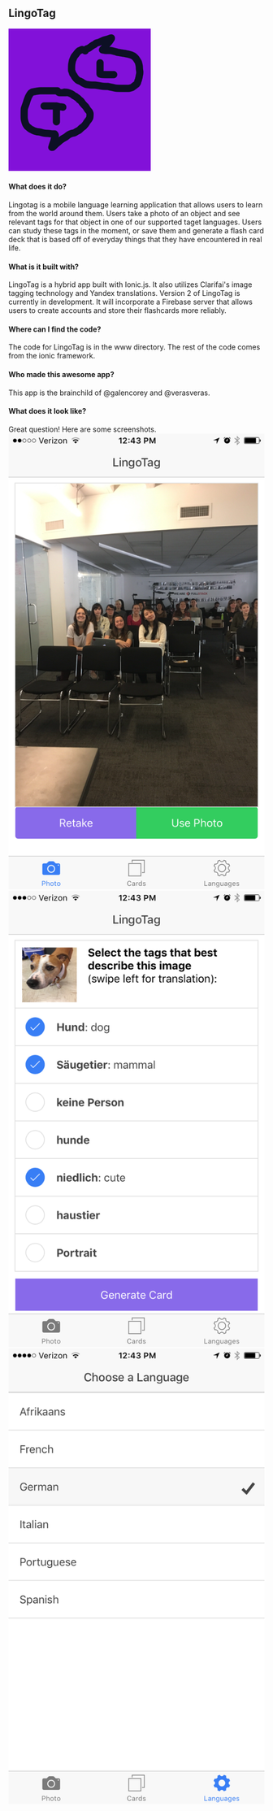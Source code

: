 
## LingoTag
![LingoTag Logo](resources/icon.png)

#### What does it do? 
Lingotag is a mobile language learning application that allows users to learn from the world around them. Users take a photo of an object and see relevant tags for that object in one of our supported taget languages. Users can study these tags in the moment, or save them and generate a flash card deck that is based off of everyday things that they have encountered in real life.

#### What is it built with? 
LingoTag is a hybrid app built with Ionic.js. It also utilizes Clarifai's image tagging technology and Yandex translations. Version 2 of LingoTag is currently in development. It will incorporate a Firebase server that allows users to create accounts and store their flashcards more reliably. 

#### Where can I find the code? 
The code for LingoTag is in the www directory. The rest of the code comes from the ionic framework. 

#### Who made this awesome app?
This app is the brainchild of @galencorey and @verasveras.  

#### What does it look like? 
Great question! Here are some screenshots. 
![LingoTag Screenshot](resources/screenshot1.png)
![LingoTag Screenshot](resources/screenshot2.png)
![LingoTag Screenshot](resources/screenshot3.png)

